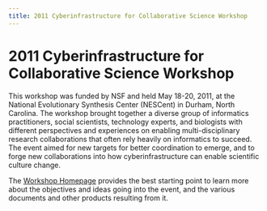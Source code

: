 ```yaml
---
title: 2011 Cyberinfrastructure for Collaborative Science Workshop
---
```


# 2011 Cyberinfrastructure for Collaborative Science Workshop 

This workshop was funded by NSF and held May 18-20, 2011, at the National Evolutionary Synthesis Center (NESCent) in Durham, North Carolina. The workshop brought together a diverse group of informatics practitioners, social scientists, technology experts, and biologists with different perspectives and experiences on enabling multi-disciplinary research collaborations that often rely heavily on informatics to succeed.  The event aimed for new targets for better coordination to emerge, and to forge new collaborations into how cyberinfrastructure can enable scientific culture change.

The [Workshop Homepage](2011_Workshop.html) provides the best starting point to learn more about the objectives and ideas going into the event, and the various documents and other products resulting from it.

